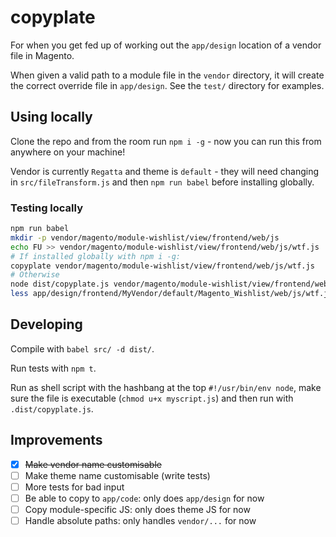 # copyplate

For when you get fed up of working out the `app/design` location of a vendor file in Magento.

When given a valid path to a module file in the `vendor` directory, it will create the correct override file in `app/design`. See the `test/` directory for examples.

## Using locally

Clone the repo and from the room run `npm i -g` - now you can run this from anywhere on your machine!

Vendor is currently `Regatta` and theme is `default` - they will need changing in `src/fileTransform.js` and then `npm run babel` before installing globally.

### Testing locally

```bash
npm run babel
mkdir -p vendor/magento/module-wishlist/view/frontend/web/js
echo FU >> vendor/magento/module-wishlist/view/frontend/web/js/wtf.js
# If installed globally with npm i -g:
copyplate vendor/magento/module-wishlist/view/frontend/web/js/wtf.js
# Otherwise
node dist/copyplate.js vendor/magento/module-wishlist/view/frontend/web/js/wtf.js MyVendor
less app/design/frontend/MyVendor/default/Magento_Wishlist/web/js/wtf.js
```

## Developing

Compile with `babel src/ -d dist/`.

Run tests with `npm t`.

Run as shell script with the hashbang at the top `#!/usr/bin/env node`, make sure the file is executable (`chmod u+x myscript.js`) and then run with `.dist/copyplate.js`.

## Improvements

- [x] ~~Make vendor name customisable~~
- [ ] Make theme name customisable (write tests)
- [ ] More tests for bad input
- [ ] Be able to copy to `app/code`: only does `app/design` for now
- [ ] Copy module-specific JS: only does theme JS for now
- [ ] Handle absolute paths: only handles `vendor/...` for now
